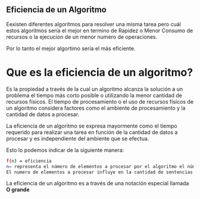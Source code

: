 ## Eficiencia de un Algoritmo

Eexisten diferentes algoritmos para resolver una misma tarea pero cuál estos algoritmos sería el mejor en termino de Rapidez o Menor Consumo de recursos o la ejecucion de un menor numero de operaciones.

Por lo tanto el mejor algortimo sería el más eficiente.

# Que es la eficiencia de un algoritmo?

Es la propiedad a través de la cual un algoritmo alcanza la solución a un problema el tiempo más corto posible o utilizando la menor cantidad de recursos físicos.
El tiempo de procesamiento o el uso de recursos físicos de un algoritmo considera factores como el ambiente de procesamiento y la cantidad de datos a procesar.

La eficiencia de un algoritmo se expresa mayormente como el tiempo requerido para realizar una tarea en función de la cantidad de datos a procesar y es independiente del ambiente que se efectua.

Esto lo podemos indicar de la siguiente manera:

```bash
f(n) = eficiencia
n= representa el número de elementos a procesar por el algoritmo el número de elementoss
El numero de elementos a procesar influye en la cantidad de sentencias y bucles que tiene un algoritmo
```

La eficiencia de un algoritmo es a través de una notación especial llamada **O grande**
